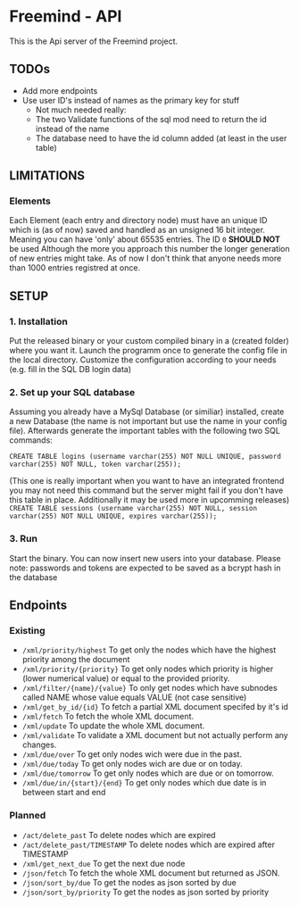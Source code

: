 # Freemind - API
This is the Api server of the Freemind project.

## TODOs
- Add more endpoints
- Use user ID's instead of names as the primary key for stuff
    - Not much needed really:
    - The two Validate functions of the sql mod need to return the id instead of the name
    - The database need to have the id column added (at least in the user table)

## LIMITATIONS
### Elements
Each Element (each entry and directory node) must have an unique ID which is
(as of now) saved and handled as an unsigned 16 bit integer. Meaning you can
have 'only' about 65535 entries. The ID `0` **SHOULD NOT** be used Although
the more you approach this number the longer generation of new entries might
take. As of now I don't think that anyone needs more than 1000 entries
registred at once.

## SETUP
### 1. Installation
Put the released binary or your custom compiled binary
in a (created folder) where you want it. Launch the
programm once to generate the config file in the local
directory. Customize the configuration according to your
needs (e.g. fill in the SQL DB login data)

### 2. Set up your SQL database
Assuming you already have a MySql Database (or similiar)
installed, create a new Database (the name is not important
but use the name in your config file). Afterwards generate
the important tables with the following two SQL commands:

`CREATE TABLE logins (username varchar(255) NOT NULL UNIQUE, password varchar(255) NOT NULL, token varchar(255));`

(This one is really important when you want to have an integrated frontend
you may not need this command but the server might fail if you don't have this
table in place. Additionally it may be used more in upcomming releases)
`CREATE TABLE sessions (username varchar(255) NOT NULL, session varchar(255) NOT NULL UNIQUE, expires varchar(255));`

### 3. Run
Start the binary. You can now insert new users into your database.
Please note: passwords and tokens are expected to be saved as a
bcrypt hash in the database

## Endpoints
### Existing
- `/xml/priority/highest` To get only the nodes which have the highest priority among the document
- `/xml/priority/{priority}` To get only nodes which priority is higher (lower numerical value) or equal to the provided priority.
- `/xml/filter/{name}/{value}` To only get nodes which have subnodes called NAME whose value equals VALUE (not case sensitive)
- `/xml/get_by_id/{id}` To fetch a partial XML document specifed by it's id
- `/xml/fetch` To fetch the whole XML document.
- `/xml/update` To update the whole XML document.
- `/xml/validate` To validate a XML document but not actually perform any changes.
- `/xml/due/over` To get only nodes wich were due in the past.
- `/xml/due/today` To get only nodes wich are due or on today.
- `/xml/due/tomorrow` To get only nodes which are due or on tomorrow.
- `/xml/due/in/{start}/{end}` To get only nodes which due date is in between start and end

### Planned
- `/act/delete_past` To delete nodes which are expired
- `/act/delete_past/TIMESTAMP` To delete nodes which are expired after TIMESTAMP
- `/xml/get_next_due` To get the next due node
- `/json/fetch` To fetch the whole XML document but returned as JSON.
- `/json/sort_by/due` To get the nodes as json sorted by due
- `/json/sort_by/priority` To get the nodes as json sorted by priority